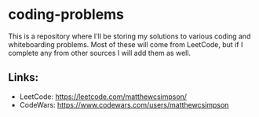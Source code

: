 # coding-problems

This is a repository where I'll be storing my solutions to various coding and whiteboarding problems.  Most of these will come from LeetCode, but if I complete any from other sources I will add them as well.  

## Links:
* LeetCode: <https://leetcode.com/matthewcsimpson/>
* CodeWars: <https://www.codewars.com/users/matthewcsimpson>
